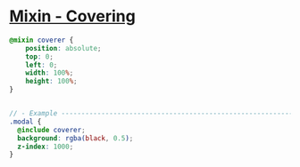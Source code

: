 [Mixin - Covering](https://css-tricks.com/snippets/sass/covering-mixin/)
===

```scss
@mixin coverer {
    position: absolute;
    top: 0;
    left: 0;
    width: 100%;
    height: 100%;
}


// - Example ---------------------------------------------------------------------------------------
.modal {
  @include coverer;
  background: rgba(black, 0.5);
  z-index: 1000;
}
```
